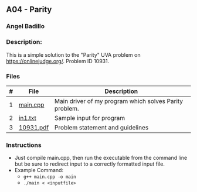 ## A04 - Parity
### Angel Badillo
### Description:

This is a simple solution to the "Parity" UVA problem on https://onlinejudge.org/. Problem ID 10931.

### Files

| # | File                   | Description                                            |
|:-:|------------------------|--------------------------------------------------------|
| 1 | [main.cpp](main.cpp)   | Main driver of my program which solves Parity problem. |
| 2 | [in1.txt](in1.txt)     | Sample input for program                               |
| 3 | [10931.pdf](10931.pdf) | Problem statement and guidelines                       |

### Instructions

- Just compile main.cpp, then run the executable from the command line but be sure to redirect
input to a correctly formatted input file.
- Example Command:
    - `g++ main.cpp -o main`
    - `./main < <inputfile>`
